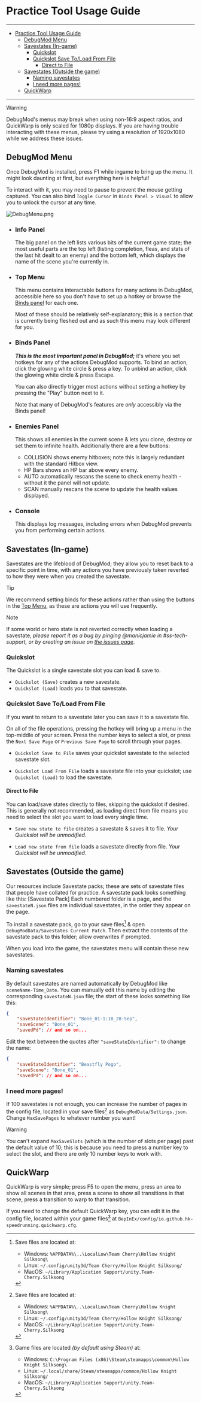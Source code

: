 # Practice Tool Usage Guide

---

- [Practice Tool Usage Guide](#practice-tool-usage-guide)
  - [DebugMod Menu](#debugmod-menu)
  - [Savestates (In-game)](#savestates-in-game)
    - [Quickslot](#quickslot)
    - [Quickslot Save To/Load From File](#quickslot-save-toload-from-file)
      - [Direct to File](#direct-to-file)
  - [Savestates (Outside the game)](#savestates-outside-the-game)
    - [Naming savestates](#naming-savestates)
    - [I need more pages!](#i-need-more-pages)
  - [QuickWarp](#quickwarp)

---

> [!Warning]
> DebugMod's menus may break when using non-16:9 aspect ratios, and QuickWarp is only scaled for 1080p displays. If you are having trouble interacting with these menus, please try using a resolution of 1920x1080 while we address these issues.

## DebugMod Menu

Once DebugMod is installed, press F1 while ingame to bring up the menu. It might look daunting at first, but everything here is helpful!

To interact with it, you may need to pause to prevent the mouse getting captured. You can also bind `Toggle Cursor` in `Binds Panel > Visual` to allow you to unlock the cursor at any time.

![DebugMenu.png](media/images/DebugMenu.png)

- ### Info Panel

    The big panel on the left lists various bits of the current game state; the most useful parts are the top left (listing completion, fleas, and stats of the last hit dealt to an enemy) and the bottom left, which displays the name of the scene you're currently in.

- ### Top Menu

    This menu contains interactable buttons for many actions in DebugMod, accessible here so you don't have to set up a hotkey or browse the [Binds panel](#binds-panel) for each one.

    Most of these should be relatively self-explanatory; this is a section that is currently being fleshed out and as such this menu may look different for you.

- ### Binds Panel

    _**This is the most important panel in DebugMod;**_ it's where you set hotkeys for any of the actions DebugMod supports. To bind an action, click the glowing white circle & press a key. To unbind an action, click the glowing white circle & press Escape.

    You can also directly trigger most actions without setting a hotkey by pressing the "Play" button next to it.

    Note that many of DebugMod's features are _only_ accessibly via the Binds panel!

- ### Enemies Panel

    This shows all enemies in the current scene & lets you clone, destroy or set them to infinite health. Additionally there are a few buttons:
    - COLLISION shows enemy hitboxes; note this is largely redundant with the standard Hitbox view.
    - HP Bars shows an HP bar above every enemy.
    - AUTO automatically rescans the scene to check enemy health - without it the panel will not update.
    - SCAN manually rescans the scene to update the health values displayed.

- ### Console

    This displays log messages, including errors when DebugMod prevents you from performing certain actions.

## Savestates (In-game)

Savestates are the lifeblood of DebugMod; they allow you to reset back to a specific point in time, with any actions you have previously taken reverted to how they were when you created the savestate. 

> [!TIP]
> We recommend setting binds for these actions rather than using the buttons in the [Top Menu](#top-menu), as these are actions you will use frequently.

> [!NOTE]
> If some world or hero state is not reverted correctly when loading a savestate, _please report it as a bug by pinging @manicjamie in #ss-tech-support, or by creating an issue on [the issues page](<https://github.com/hk-speedrunning/Silksong.DebugMod/issues>)._

### Quickslot

The Quickslot is a single savestate slot you can load & save to.

- `Quickslot (Save)` creates a new savestate.
- `Quickslot (Load)` loads you to that savestate.

### Quickslot Save To/Load From File

If you want to return to a savestate later you can save it to a savestate file.

On all of the file operations, pressing the hotkey will bring up a menu in the top-middle of your screen. Press the number keys to select a slot, or press the `Next Save Page` or `Previous Save Page` to scroll through your pages.

- `Quickslot Save to File` saves your quickslot savestate to the selected savestate slot.

- `Quickslot Load From File` loads a savestate file into your quickslot; use `Quickslot (Load)` to load the savestate.

#### Direct to File

You can load/save states directly to files, skipping the quickslot if desired. This is generally not recommended, as loading direct from file means you need to select the slot you want to load every single time.

- `Save new state to file` creates a savestate & saves it to file. _Your Quickslot will be unmodified._

- `Load new state from file` loads a savestate directly from file. _Your Quickslot will be unmodified._

## Savestates (Outside the game)

Our resources include Savestate packs; these are sets of savestate files that people have collated for practice. A savestate pack looks something like this:
[Savestate Pack]
Each numbered folder is a page, and the `savestateN.json` files are individual savestates, in the order they appear on the page.

To install a savestate pack, go to your save files[^1] & open `DebugModData/Savestates Current Patch`. Then extract the contents of the savestate pack to this folder; allow overwrites if prompted.

When you load into the game, the savestates menu will contain these new savestates.

### Naming savestates

By default savestates are named automatically by DebugMod like `sceneName-Time_Date`. You can manually edit this name by editing the corresponding `savestateN.json` file; the start of these looks something like this:

```json
{
    "saveStateIdentifier": "Bone_01-1:18_28-Sep",
    "saveScene": "Bone_01",
    "savedPd": // and so on...
```

Edit the text between the quotes after `"saveStateIdentifier":` to change the name:

```json
{
    "saveStateIdentifier": "Beastfly Pogo",
    "saveScene": "Bone_01",
    "savedPd": // and so on...
```

### I need more pages!

If 100 savestates is not enough, you can increase the number of pages in the config file, located in your save files[^1] as `DebugModData/Settings.json`. Change `MaxSavePages` to whatever number you want!

> [!WARNING]
> You can't expand `MaxSaveSlots` (which is the number of slots per page) past the default value of 10; this is because you need to press a number key to select the slot, and there are only 10 number keys to work with.

## QuickWarp

QuickWarp is very simple; press F5 to open the menu, press an area to show all scenes in that area, press a scene to show all transitions in that scene, press a transition to warp to that transition.

If you need to change the default QuickWarp key, you can edit it in the config file, located within your game files[^2] at `BepInEx/config/io.github.hk-speedrunning.quickwarp.cfg`.

[^1]: Save files are located at:

    - Windows: `%APPDATA%\..\LocalLow\Team Cherry\Hollow Knight Silksong\`
    - Linux: `~/.config/unity3d/Team Cherry/Hollow Knight Silksong/`
    - MacOS: `~/Library/Application Support/unity.Team-Cherry.Silksong`

[^2]: Game files are located _(by default using Steam)_ at:

    - Windows: `C:\Program Files (x86)\Steam\steamapps\common\Hollow Knight Silksong\`
    - Linux: `~/.local/share/Steam/steamapps/common/Hollow Knight Silksong/`
    - MacOS: `~/Library/Application Support/unity.Team-Cherry.Silksong`
